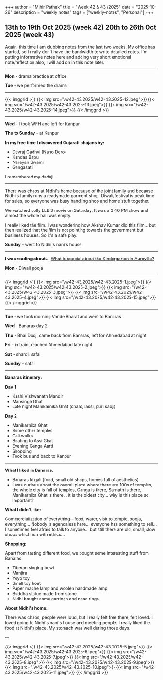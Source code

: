 +++
author = "Mihir Pathak"
title = "Week 42 & 43 /2025"
date = "2025-10-26"
description = "weekly notes"
tags = ["weekly-notes", "Personal"]
+++

## 13th to 19th Oct 2025 (week 42) 20th to 26th Oct 2025 (week 43)

Again, this time I am clubbing notes from the last two weeks. My office has started, so I really don't have the bandwidth to write detailed notes. I'm putting informative notes here and adding very short emotional note/reflection also, I will add on in this note later.

---

**Mon** - drama practice at office

**Tue** - we performed the drama 

---

{{< imggrid >}}
{{< img src="/w42-43.2025/w42-43.2025-12.jpeg">}}
{{< img src="/w42-43.2025/w42-43.2025-13.jpeg">}}
{{< img src="/w42-43.2025/w42-43.2025-14.jpeg">}}
{{< /imggrid >}}

---

**Wed** - I took WFH and left for Kanpur 

**Thu to Sunday** - at Kanpur 

**In my free time I discovered Gujarati bhajans by:**

- Devraj Gadhvi (Nano Dero)
- Kandas Bapu 
- Narayan Swami 
- Gangasati 

I remembered my dadaji...

----

There was chaos at Nidhi's home because of the joint family and because Nidhi's family runs a readymade garment shop. Diwali/festival is peak time for sales, so everyone was busy handling shop and home stuff together.

We watched Jolly LLB 3 movie on Saturday. It was a 3:40 PM show and almost the whole hall was empty. 

I really liked the film. I was wondering how Akshay Kumar did this film... but then realized that the film is not pointing towards the government but business houses. So it's a safe play. 

**Sunday** - went to Nidhi's nani's house. 

----

**I was reading about...**
[What is special about the Kindergarten in Auroville?](https://auroville.org/page/what-is-special-about-the-kindergarten-in-auroville-%3F)

**Mon** - Diwali pooja 

---

{{< imggrid >}}
{{< img src="/w42-43.2025/w42-43.2025-1.jpeg">}}
{{< img src="/w42-43.2025/w42-43.2025-2.jpeg">}}
{{< img src="/w42-43.2025/w42-43.2025-3.jpeg">}}
{{< img src="/w42-43.2025/w42-43.2025-4.jpeg">}}
{{< img src="/w42-43.2025/w42-43.2025-15.jpeg">}}
{{< /imggrid >}}

----

**Tue** - we took morning Vande Bharat and went to Banaras 

**Wed** - Banaras day 2

**Thu** - Bhai Dooj, came back from Banaras, left for Ahmedabad at night 

**Fri** - in train, reached Ahmedabad late night 

**Sat** - shardi, safai 

**Sunday** - safai 

------

**Banaras itinerary:**

**Day 1**
- Kashi Vishwanath Mandir 
- Mansingh Ghat 
- Late night Manikarnika Ghat 
(chaat, lassi, puri sabji)

**Day 2**
- Manikarnika Ghat 
- Some other temples 
- Gali walks
- Boating to Assi Ghat 
- Evening Ganga Aarti 
- Shopping 
- Took bus and back to Kanpur

----

**What I liked in Banaras:**

- Banaras ki gali (food, small old shops, homes full of aesthetics)
- I was curious about the overall place where there are 100s of temples, the whole city is full of temples, Ganga is there, Sarnath is there, Manikarnika Ghat is there... it is the oldest city... why is this place so important?

**What I didn't like:**

Commercialization of everything—food, water, visit to temple, pooja, everything... Nobody is agendaless here... everyone has something to sell... I sometimes feel afraid to talk to anyone... but still there are old, small, slow shops which run with ethics...

**Shopping:**

Apart from tasting different food, we bought some interesting stuff from Banaras:
- Tibetan singing bowl 
- Manjira
- Yoyo toy
- Small toy boat 
- Paper mache lamp and woolen handmade lamp 
- Buddha statue made from stone 
- Nidhi bought some earrings and nose rings

**About Nidhi's home:**

There was chaos, people were loud, but I really felt free there, felt loved. I loved going to Nidhi's nani's house and meeting people. I really liked the food at Nidhi's place. My stomach was well during those days.

--

{{< imggrid >}}
{{< img src="/w42-43.2025/w42-43.2025-5.jpeg">}}
{{< img src="/w42-43.2025/w42-43.2025-6.jpeg">}}
{{< img src="/w42-43.2025/w42-43.2025-7.jpeg">}}
{{< img src="/w42-43.2025/w42-43.2025-8.jpeg">}}
{{< img src="/w42-43.2025/w42-43.2025-9.jpeg">}}
{{< img src="/w42-43.2025/w42-43.2025-10.jpeg">}}
{{< img src="/w42-43.2025/w42-43.2025-11.jpeg">}}
{{< /imggrid >}}